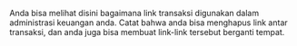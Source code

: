 Anda bisa melihat disini bagaimana link transaksi digunakan dalam administrasi keuangan anda. Catat bahwa anda bisa menghapus link antar transaksi, dan anda juga bisa membuat link-link tersebut berganti tempat.